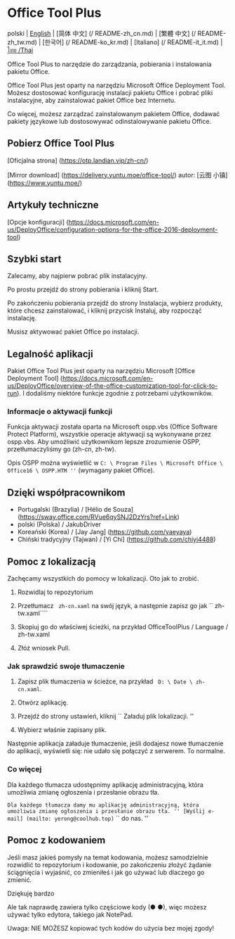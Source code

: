 ﻿# Office Tool Plus

polski | [English](/README.md) | [简体 中文] (/ README-zh_cn.md) | [繁體 中文] (/ README-zh_tw.md) | [한국어] (/ README-ko_kr.md) | [Italiano] (/ README-it_it.md) | [ไทย /Thai](/README-th_th.md)

Office Tool Plus to narzędzie do zarządzania, pobierania i instalowania pakietu Office.

Office Tool Plus jest oparty na narzędziu Microsoft Office Deployment Tool. Możesz dostosować konfigurację instalacji pakietu Office i pobrać pliki instalacyjne, aby zainstalować pakiet Office bez Internetu.

Co więcej, możesz zarządzać zainstalowanym pakietem Office, dodawać pakiety językowe lub dostosowywać odinstalowywanie pakietu Office.

## Pobierz Office Tool Plus

[Oficjalna strona] (https://otp.landian.vip/zh-cn/)

[Mirror download] (https://delivery.yuntu.moe/office-tool/) autor: [云图 小镇] (https://www.yuntu.moe/)

## Artykuły techniczne

[Opcje konfiguracji] (https://docs.microsoft.com/en-us/DeployOffice/configuration-options-for-the-office-2016-deployment-tool)

## Szybki start

Zalecamy, aby najpierw pobrać plik instalacyjny.

Po prostu przejdź do strony pobierania i kliknij Start.

Po zakończeniu pobierania przejdź do strony Instalacja, wybierz produkty, które chcesz zainstalować, i kliknij przycisk Instaluj, aby rozpocząć instalację.

Musisz aktywować pakiet Office po instalacji.

## Legalność aplikacji

Pakiet Office Tool Plus jest oparty na narzędziu Microsoft [Office Deployment Tool] (https://docs.microsoft.com/en-us/DeployOffice/overview-of-the-office-customization-tool-for-click-to-run). I dodaliśmy niektóre funkcje zgodnie z potrzebami użytkowników.

### Informacje o aktywacji funkcji

Funkcja aktywacji została oparta na Microsoft ospp.vbs (Office Software Protect Platform), wszystkie operacje aktywacji są wykonywane przez ospp.vbs. Aby umożliwić użytkownikom lepsze zrozumienie OSPP, przetłumaczyliśmy go (zh-cn, zh-tw).

Opis OSPP można wyświetlić w `` C: \ Program Files \ Microsoft Office \ Office16 \ OSPP.HTM '' `` (wymagany pakiet Office).

## Dzięki współpracownikom

- Portugalski (Brazylia) / [Hélio de Souza] (https://sway.office.com/RVue6qySNJ2DzYrs?ref=Link)
- polski (Polska) / JakubDriver
- Koreański (Korea) / [Jay Jang] (https://github.com/yaeyaya)
- Chiński tradycyjny (Tajwan) / [Yi Chi] (https://github.com/chiyi4488)

## Pomoc z lokalizacją

Zachęcamy wszystkich do pomocy w lokalizacji. Oto jak to zrobić.

1. Rozwidlaj to repozytorium

2. Przetłumacz `` zh-cn.xaml`` na swój język, a następnie zapisz go jak `` zh-tw.xaml````

3. Skopiuj go do właściwej ścieżki, na przykład OfficeToolPlus / Language / zh-tw.xaml

4. Złóż wniosek Pull.

### Jak sprawdzić swoje tłumaczenie

1. Zapisz plik tłumaczenia w ścieżce, na przykład `` D: \ Date \ zh-cn.xaml``.

2. Otwórz aplikację.

3. Przejdź do strony ustawień, kliknij `` Załaduj plik lokalizacji. ''

4. Wybierz właśnie zapisany plik.

Następnie aplikacja załaduje tłumaczenie, jeśli dodajesz nowe tłumaczenie do aplikacji, wyświetli się: nie udało się połączyć z serwerem. To normalne.

### Co więcej

Dla każdego tłumacza udostępnimy aplikację administracyjną, która umożliwia zmianę ogłoszenia i przesłanie obrazu tła.

`` Dla każdego tłumacza damy mu aplikację administracyjną, która umożliwia zmianę ogłoszenia i przesłanie obrazu tła. '' [Wyślij e-mail] (mailto: yerong@coolhub.top) `` `` do nas. ''

## Pomoc z kodowaniem

Jeśli masz jakieś pomysły na temat kodowania, możesz samodzielnie rozwidlić to repozytorium i kodowanie, po zakończeniu złożyć żądanie ściągnięcia i wyjaśnić, co zmieniłeś i jak go używać lub dlaczego go zmienić.

Dziękuję bardzo

Ale tak naprawdę zawiera tylko częściowe kody (● ●), więc możesz używać tylko edytora, takiego jak NotePad.

Uwaga: NIE MOŻESZ kopiować tych kodów do użycia bez mojej zgody!
